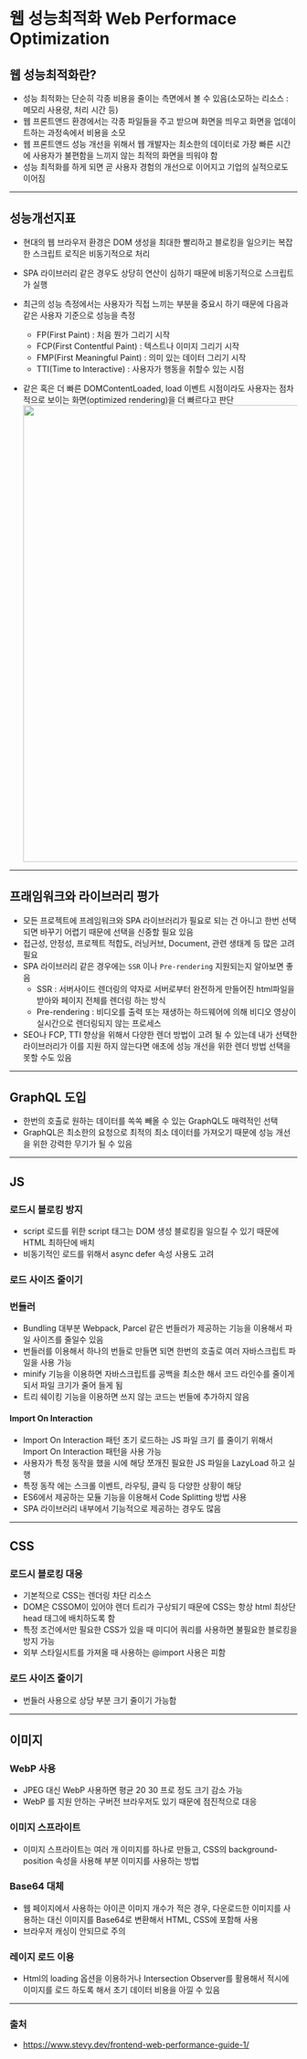 # 웹 성능최적화 Web Performace Optimization

## 웹 성능최적화란?

- 성능 최적화는 단순히 각종 비용을 줄이는 측면에서 볼 수 있음(소모하는 리소스 : 메모리 사용량, 처리 시간 등)
- 웹 프론트앤드 환경에서는 각종 파일들을 주고 받으며 화면을 띄우고 화면을 업데이트하는 과정속에서 비용을 소모
- 웹 프론트앤드 성능 개선을 위해서 웹 개발자는 최소한의 데이터로 가장 빠른 시간에 사용자가 불편함을 느끼지 않는 최적의 화면을 띄워야 함
- 성능 최적화를 하게 되면 곧 사용자 경험의 개선으로 이어지고 기업의 실적으로도 이어짐

---

## 성능개선지표

- 현대의 웹 브라우저 환경은 DOM 생성을 최대한 빨리하고 블로킹을 일으키는 복잡한 스크립트 로직은 비동기적으로 처리
- SPA 라이브러리 같은 경우도 상당히 연산이 심하기 때문에 비동기적으로 스크립트가 실행
- 최근의 성능 측정에서는 사용자가 직접 느끼는 부분을 중요시 하기 때문에 다음과 같은 사용자 기준으로 성능을 측정

  - FP(First Paint) : 처음 뭔가 그리기 시작
  - FCP(First Contentful Paint) : 텍스트나 이미지 그리기 시작
  - FMP(First Meaningful Paint) : 의미 있는 데이터 그리기 시작
  - TTI(Time to Interactive) : 사용자가 행동을 취할수 있는 시점

- 같은 혹은 더 빠른 DOMContentLoaded, load 이벤트 시점이라도 사용자는 점차적으로 보이는 화면(optimized rendering)을 더 빠르다고 판단
  <img src="https://velog.velcdn.com/images/ottoyoon98/post/2ed19627-e0a4-4c2e-9340-1157b6f96a19/image.PNG" width="800" />

---

## 프래임워크와 라이브러리 평가

- 모든 프로젝트에 프레임워크와 SPA 라이브러리가 필요로 되는 건 아니고 한번 선택되면 바꾸기 어렵기 때문에 선택을 신중할 필요 있음
- 접근성, 안정성, 프로젝트 적합도, 러닝커브, Document, 관련 생태계 등 많은 고려 필요
- SPA 라이브러리 같은 경우에는 `SSR` 이나 `Pre-rendering` 지원되는지 알아보면 좋음
  - SSR : 서버사이드 렌더링의 약자로 서버로부터 완전하게 만들어진 html파일을 받아와 페이지 전체를 렌더링 하는 방식
  - Pre-rendering : 비디오를 출력 또는 재생하는 하드웨어에 의해 비디오 영상이 실시간으로 렌더링되지 않는 프로세스
- SEO나 FCP, TTI 향상을 위해서 다양한 렌더 방법이 고려 될 수 있는데 내가 선택한 라이브러리가 이를 지원 하지 않는다면 애초에 성능 개선을 위한 렌더 방법 선택을 못할 수도 있음

---

## GraphQL 도입

- 한번의 호출로 원하는 데이터를 쏙쏙 빼올 수 있는 GraphQL도 매력적인 선택
- GraphQL은 최소한의 요청으로 최적의 최소 데이터를 가져오기 때문에 성능 개선을 위한 강력한 무기가 될 수 있음

---

## JS

### 로드시 블로킹 방지

- script 로드를 위한 script 태그는 DOM 생성 블로킹을 일으킬 수 있기 때문에 HTML 최하단에 배치
- 비동기적인 로드를 위해서 async defer 속성 사용도 고려

### 로드 사이즈 줄이기

### 번들러

- Bundling 대부분 Webpack, Parcel 같은 번들러가 제공하는 기능을 이용해서 파일 사이즈를 줄일수 있음
- 번들러를 이용해서 하나의 번들로 만들면 되면 한번의 호출로 여러 자바스크립트 파일을 사용 가능
- minify 기능을 이용하면 자바스크립트를 공백을 최소한 해서 코드 라인수를 줄이게 되서 파일 크기가 줄어 들게 됨
- 트리 쉐이킹 기능을 이용하면 쓰지 않는 코드는 번들에 추가하지 않음

#### Import On Interaction

- Import On Interaction 패턴 초기 로드하는 JS 파일 크기 를 줄이기 위해서 Import On Interaction 패턴을 사용 가능
- 사용자가 특정 동작을 했을 시에 해당 쪼개진 필요한 JS 파일을 LazyLoad 하고 실행
- 특정 동작 에는 스크롤 이벤트, 라우팅, 클릭 등 다양한 상황이 해당
- ES6에서 제공하는 모듈 기능을 이용해서 Code Splitting 방법 사용
- SPA 라이브러리 내부에서 기능적으로 제공하는 경우도 많음

---

## CSS

### 로드시 블로킹 대응

- 기본적으로 CSS는 렌더링 차단 리소스
- DOM은 CSSOM이 있어야 렌더 트리가 구상되기 때문에 CSS는 항상 html 최상단 head 태그에 배치하도록 함
- 특정 조건에서만 필요한 CSS가 있을 때 미디어 쿼리를 사용하면 불필요한 블로킹을 방지 가능
- 외부 스타일시트를 가져올 때 사용하는 @import 사용은 피함

### 로드 사이즈 줄이기

- 번들러 사용으로 상당 부분 크기 줄이기 가능함

---

## 이미지

### WebP 사용

- JPEG 대신 WebP 사용하면 평균 20 30 프로 정도 크기 감소 가능
- WebP 를 지원 안하는 구버전 브라우저도 있기 때문에 점진적으로 대응

### 이미지 스프라이트

- 이미지 스프라이트는 여러 개 이미지를 하나로 만들고, CSS의 background-position 속성을 사용해 부분 이미지를 사용하는 방법

### Base64 대체

- 웹 페이지에서 사용하는 아이콘 이미지 개수가 적은 경우, 다운로드한 이미지를 사용하는 대신 이미지를 Base64로 변환해서 HTML, CSS에 포함해 사용
- 브라우저 캐싱이 안되므로 주의

### 레이지 로드 이용

- Html의 loading 옵션을 이용하거나 Intersection Observer를 활용해서 적시에 이미지를 로드 하도록 해서 초기 데이터 비용을 아낄 수 있음

---

### 출처

- https://www.stevy.dev/frontend-web-performance-guide-1/
